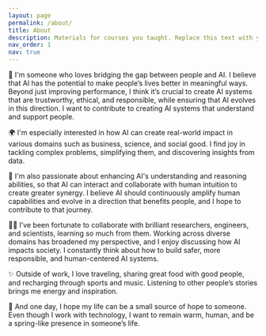 ```yaml
---
layout: page
permalink: /about/
title: About
description: Materials for courses you taught. Replace this text with your description.
nav_order: 1
nav: true
---
```


🌉 I'm someone who loves bridging the gap between people and AI. I believe that AI has the potential to make people’s lives better in meaningful ways. Beyond just improving performance, I think it’s crucial to create AI systems that are trustworthy, ethical, and responsible, while ensuring that AI evolves in this direction. I want to contribute to creating AI systems that understand and support people.

🌍 I'm especially interested in how AI can create real-world impact in various domains such as business, science, and social good. I find joy in tackling complex problems, simplifying them, and discovering insights from data.

🧠 I'm also passionate about enhancing AI's understanding and reasoning abilities, so that AI can interact and collaborate with human intuition to create greater synergy. I believe AI should continuously amplify human capabilities and evolve in a direction that benefits people, and I hope to contribute to that journey.

🧑‍🔬 I’ve been fortunate to collaborate with brilliant researchers, engineers, and scientists, learning so much from them. Working across diverse domains has broadened my perspective, and I enjoy discussing how AI impacts society. I constantly think about how to build safer, more responsible, and human-centered AI systems.

✨ Outside of work, I love traveling, sharing great food with good people, and recharging through sports and music. Listening to other people’s stories brings me energy and inspiration.

🌸 And one day, I hope my life can be a small source of hope to someone. Even though I work with technology, I want to remain warm, human, and be a spring-like presence in someone’s life.
